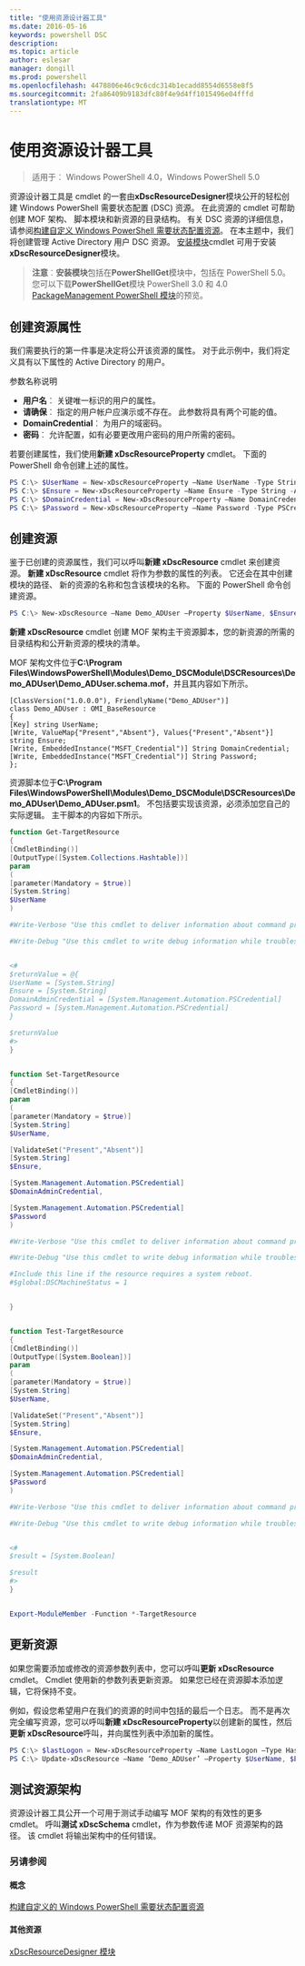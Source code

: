 ```yaml
---
title: "使用资源设计器工具"
ms.date: 2016-05-16
keywords: powershell DSC
description: 
ms.topic: article
author: eslesar
manager: dongill
ms.prod: powershell
ms.openlocfilehash: 4478806e46c9c6cdc314b1ecadd8554d6558e8f5
ms.sourcegitcommit: 2fa86409b9183dfc80f4e9d4ff1015496e04fffd
translationtype: MT
---
```

# 使用资源设计器工具

> 适用于︰ Windows PowerShell 4.0，Windows PowerShell 5.0

资源设计器工具是 cmdlet 的一套由**xDscResourceDesigner**模块公开的轻松创建 Windows PowerShell 需要状态配置 (DSC) 资源。 在此资源的 cmdlet 可帮助创建 MOF 架构、 脚本模块和新资源的目录结构。 有关 DSC 资源的详细信息，请参阅[构建自定义 Windows PowerShell 需要状态配置资源](authoringResource.md)。
在本主题中，我们将创建管理 Active Directory 用户 DSC 资源。
[安装模块](https://technet.microsoft.com/en-us/library/dn807162.aspx)cmdlet 可用于安装**xDscResourceDesigner**模块。

>**注意**︰**安装模块**包括在**PowerShellGet**模块中，包括在 PowerShell 5.0。 您可以下载**PowerShellGet**模块 PowerShell 3.0 和 4.0 [PackageManagement PowerShell 模块](https://www.microsoft.com/en-us/download/details.aspx?id=49186)的预览。

## 创建资源属性
我们需要执行的第一件事是决定将公开该资源的属性。 对于此示例中，我们将定义具有以下属性的 Active Directory 的用户。
 
参数名称说明
* **用户名**︰ 关键唯一标识的用户的属性。
* **请确保**︰ 指定的用户帐户应演示或不存在。 此参数将具有两个可能的值。
* **DomainCredential**︰ 为用户的域密码。
* **密码**︰ 允许配置，如有必要更改用户密码的用户所需的密码。

若要创建属性，我们使用**新建 xDscResourceProperty** cmdlet。 下面的 PowerShell 命令创建上述的属性。

```powershell
PS C:\> $UserName = New-xDscResourceProperty –Name UserName -Type String -Attribute Key
PS C:\> $Ensure = New-xDscResourceProperty –Name Ensure -Type String -Attribute Write –ValidateSet “Present”, “Absent”
PS C:\> $DomainCredential = New-xDscResourceProperty –Name DomainCredential-Type PSCredential -Attribute Write
PS C:\> $Password = New-xDscResourceProperty –Name Password -Type PSCredential -Attribute Write
```

## 创建资源

鉴于已创建的资源属性，我们可以呼叫**新建 xDscResource** cmdlet 来创建资源。 **新建 xDscResource** cmdlet 将作为参数的属性的列表。 它还会在其中创建模块的路径、 新的资源的名称和包含该模块的名称。 下面的 PowerShell 命令创建资源。

```powershell
PS C:\> New-xDscResource –Name Demo_ADUser –Property $UserName, $Ensure, $DomainCredential, $Password –Path ‘C:\Program Files\WindowsPowerShell\Modules’ –ModuleName Demo_DSCModule
```

**新建 xDscResource** cmdlet 创建 MOF 架构主干资源脚本，您的新资源的所需的目录结构和公开新资源的模块的清单。

MOF 架构文件位于**C:\Program Files\WindowsPowerShell\Modules\Demo_DSCModule\DSCResources\Demo_ADUser\Demo_ADUser.schema.mof**，并且其内容如下所示。

```
[ClassVersion("1.0.0.0"), FriendlyName("Demo_ADUser")]
class Demo_ADUser : OMI_BaseResource
{
[Key] string UserName;
[Write, ValueMap{"Present","Absent"}, Values{"Present","Absent"}] string Ensure;
[Write, EmbeddedInstance("MSFT_Credential")] String DomainCredential;
[Write, EmbeddedInstance("MSFT_Credential")] String Password;
};
```

资源脚本位于**C:\Program Files\WindowsPowerShell\Modules\Demo_DSCModule\DSCResources\Demo_ADUser\Demo_ADUser.psm1**。 不包括要实现该资源，必须添加您自己的实际逻辑。 主干脚本的内容如下所示。

```powershell
function Get-TargetResource
{
[CmdletBinding()]
[OutputType([System.Collections.Hashtable])]
param
(
[parameter(Mandatory = $true)]
[System.String]
$UserName
)

#Write-Verbose "Use this cmdlet to deliver information about command processing."

#Write-Debug "Use this cmdlet to write debug information while troubleshooting."


<#
$returnValue = @{
UserName = [System.String]
Ensure = [System.String]
DomainAdminCredential = [System.Management.Automation.PSCredential]
Password = [System.Management.Automation.PSCredential]
}

$returnValue
#>
}


function Set-TargetResource
{
[CmdletBinding()]
param
(
[parameter(Mandatory = $true)]
[System.String]
$UserName,

[ValidateSet("Present","Absent")]
[System.String]
$Ensure,

[System.Management.Automation.PSCredential]
$DomainAdminCredential,

[System.Management.Automation.PSCredential]
$Password
)

#Write-Verbose "Use this cmdlet to deliver information about command processing."

#Write-Debug "Use this cmdlet to write debug information while troubleshooting."

#Include this line if the resource requires a system reboot.
#$global:DSCMachineStatus = 1


}


function Test-TargetResource
{
[CmdletBinding()]
[OutputType([System.Boolean])]
param
(
[parameter(Mandatory = $true)]
[System.String]
$UserName,

[ValidateSet("Present","Absent")]
[System.String]
$Ensure,

[System.Management.Automation.PSCredential]
$DomainAdminCredential,

[System.Management.Automation.PSCredential]
$Password
)

#Write-Verbose "Use this cmdlet to deliver information about command processing."

#Write-Debug "Use this cmdlet to write debug information while troubleshooting."


<#
$result = [System.Boolean]

$result
#>
}


Export-ModuleMember -Function *-TargetResource
```

## 更新资源

如果您需要添加或修改的资源参数列表中，您可以呼叫**更新 xDscResource** cmdlet。 Cmdlet 使用新的参数列表更新资源。 如果您已经在资源脚本添加逻辑，它将保持不变。

例如，假设您希望用户在我们的资源的时间中包括的最后一个日志。 而不是再次完全编写资源，您可以呼叫**新建 xDscResourceProperty**以创建新的属性，然后**更新 xDscResource**呼叫，并向属性列表中添加新的属性。

```powershell
PS C:\> $lastLogon = New-xDscResourceProperty –Name LastLogon –Type Hashtable –Attribute Write –Description “For mapping users to their last log on time”
PS C:\> Update-xDscResource –Name ‘Demo_ADUser’ –Property $UserName, $Ensure, $DomainCredential, $Password, $lastLogon -Force
```

## 测试资源架构

资源设计器工具公开一个可用于测试手动编写 MOF 架构的有效性的更多 cmdlet。 呼叫**测试 xDscSchema** cmdlet，作为参数传递 MOF 资源架构的路径。 该 cmdlet 将输出架构中的任何错误。

### 另请参阅

#### 概念
[构建自定义的 Windows PowerShell 需要状态配置资源](authoringResource.md)

#### 其他资源
[xDscResourceDesigner 模块](https://powershellgallery.com/packages/xDscResourceDesigner)

